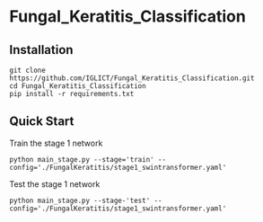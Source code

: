 # Fungal_Keratitis_Classification

## Installation
```
git clone https://github.com/IGLICT/Fungal_Keratitis_Classification.git
cd Fungal_Keratitis_Classification
pip install -r requirements.txt
```

## Quick Start

Train the stage 1 network

```
python main_stage.py --stage='train' --config='./FungalKeratitis/stage1_swintransformer.yaml'
```

Test the stage 1 network

```
python main_stage.py --stage-'test' --config='./FungalKeratitis/stage1_swintransformer.yaml'
```